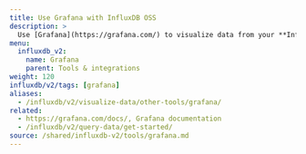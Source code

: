 ```yaml
---
title: Use Grafana with InfluxDB OSS
description: >
  Use [Grafana](https://grafana.com/) to visualize data from your **InfluxDB** instance.
menu:
  influxdb_v2:
    name: Grafana
    parent: Tools & integrations
weight: 120
influxdb/v2/tags: [grafana]
aliases:
  - /influxdb/v2/visualize-data/other-tools/grafana/
related:
  - https://grafana.com/docs/, Grafana documentation
  - /influxdb/v2/query-data/get-started/
source: /shared/influxdb-v2/tools/grafana.md
---
```


<!-- The content for this page is at
//SOURCE content/shared/influxdb-v2/tools/grafana.md -->
